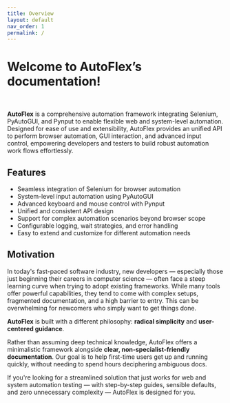 ```yaml
---
title: Overview
layout: default
nav_order: 1
permalink: /
---
```


# Welcome to AutoFlex’s documentation!

<br>

**AutoFlex** is a comprehensive automation framework integrating Selenium, PyAutoGUI, and Pynput to enable flexible web and system-level automation. Designed for ease of use and extensibility, AutoFlex provides an unified API to perform browser automation, GUI interaction, and advanced input control, empowering developers and testers to build robust automation work flows effortlessly.





## Features

- Seamless integration of Selenium for browser automation
- System-level input automation using PyAutoGUI
- Advanced keyboard and mouse control with Pynput
- Unified and consistent API design
- Support for complex automation scenarios beyond browser scope
- Configurable logging, wait strategies, and error handling
- Easy to extend and customize for different automation needs





## Motivation

In today's fast-paced software industry, new developers — especially those just beginning their careers in computer science — often face a steep learning curve when trying to adopt existing frameworks. While many tools offer powerful capabilities, they tend to come with complex setups, fragmented documentation, and a high barrier to entry. This can be overwhelming for newcomers who simply want to get things done.

**AutoFlex** is built with a different philosophy: **radical simplicity** and **user-centered guidance**.

Rather than assuming deep technical knowledge, AutoFlex offers a minimalistic framework alongside **clear, non-specialist-friendly documentation**. Our goal is to help first-time users get up and running quickly, without needing to spend hours deciphering ambiguous docs.

If you're looking for a streamlined solution that just works for web and system automation testing — with step-by-step guides, sensible defaults, and zero unnecessary complexity — AutoFlex is designed for you.





